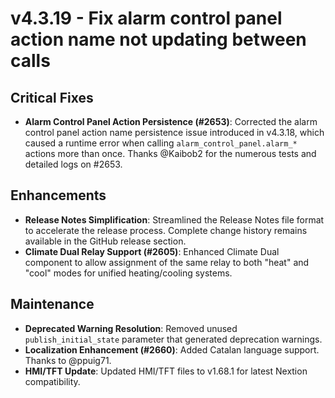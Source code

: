 # v4.3.19 - Fix alarm control panel action name not updating between calls

## Critical Fixes
- **Alarm Control Panel Action Persistence (#2653)**: Corrected the alarm control panel action name persistence issue introduced in v4.3.18,
  which caused a runtime error when calling `alarm_control_panel.alarm_*` actions more than once.
  Thanks @Kaibob2 for the numerous tests and detailed logs on #2653.

## Enhancements
- **Release Notes Simplification**: Streamlined the Release Notes file format to accelerate the release process.
  Complete change history remains available in the GitHub release section.
- **Climate Dual Relay Support (#2605)**: Enhanced Climate Dual component to allow assignment of the same relay to both "heat" and "cool" modes
  for unified heating/cooling systems.

## Maintenance
- **Deprecated Warning Resolution**: Removed unused `publish_initial_state` parameter that generated deprecation warnings.
- **Localization Enhancement (#2660)**: Added Catalan language support. Thanks to @ppuig71.
- **HMI/TFT Update**: Updated HMI/TFT files to v1.68.1 for latest Nextion compatibility.
